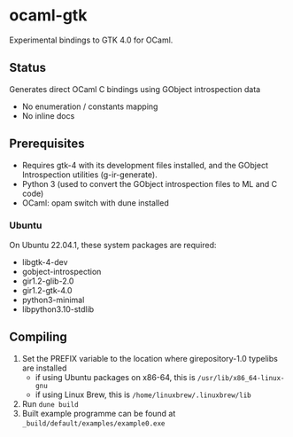 # ocaml-gtk

Experimental bindings to GTK 4.0 for OCaml.

## Status

Generates direct OCaml C bindings using GObject introspection data

* No enumeration / constants mapping
* No inline docs

## Prerequisites

* Requires gtk-4 with its development files installed, and the GObject Introspection utilities (g-ir-generate).
* Python 3 (used to convert the GObject introspection files to ML and C code)
* OCaml: opam switch with dune installed

### Ubuntu

On Ubuntu 22.04.1, these system packages are required:

* libgtk-4-dev
* gobject-introspection
* gir1.2-glib-2.0
* gir1.2-gtk-4.0
* python3-minimal
* libpython3.10-stdlib

## Compiling

1. Set the PREFIX variable to the location where girepository-1.0 typelibs are installed
    - if using Ubuntu packages on x86-64, this is `/usr/lib/x86_64-linux-gnu`
    - if using Linux Brew, this is `/home/linuxbrew/.linuxbrew/lib`
2. Run `dune build`
3. Built example programme can be found at `_build/default/examples/example0.exe`

